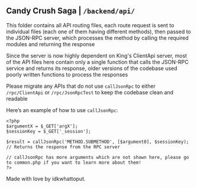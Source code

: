 ## Candy Crush Saga | `/backend/api/`

This folder contains all API routing files, each route request is sent to individual files (each one of them having different methods), then passed to the JSON-RPC server, which processes the method by calling the required modules and returning the response

Since the server is now highly dependent on King's ClientApi server, most of the API files here contain only a single function that calls the JSON-RPC service and returns its response, older versions of the codebase used poorly written functions to process the responses

Please migrate any APIs that do not use `callJsonRpc` to either `/rpc/ClientApi` or `/rpc/JsonRpcTest` to keep the codebase clean and readable

Here’s an example of how to use `callJsonRpc`:

```
<?php
$argumentX = $_GET['argX'];
$sessionKey = $_GET['_session'];

$result = callJsonRpc('METHOD.SUBMETHOD', [$argument0], $sessionKey); // Returns the response from the RPC server

// callJsonRpc has more arguments which are not shown here, please go to common.php if you want to learn more about them!
?>
```

Made with love by idkwhattoput.

